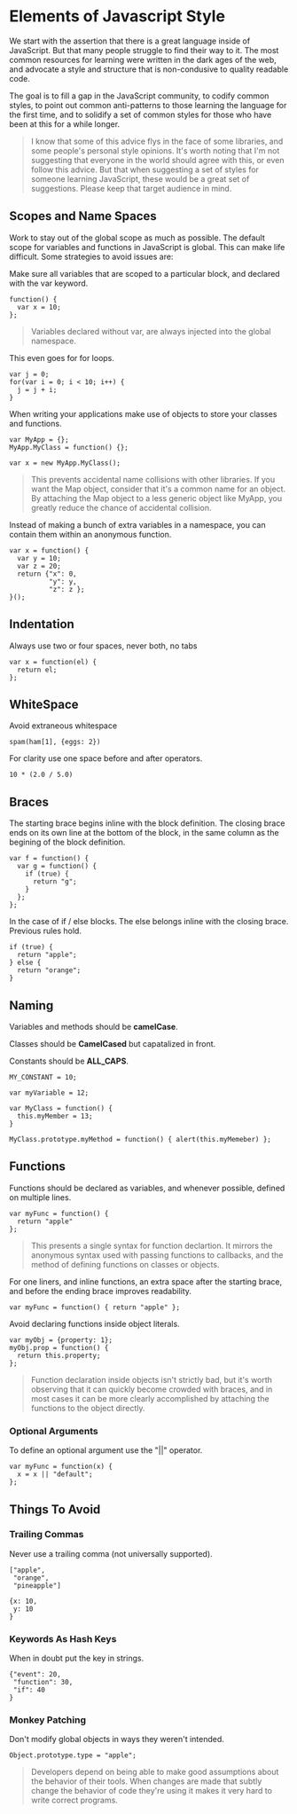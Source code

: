 # Elements of Javascript Style #

We start with the assertion that there is a great language inside of JavaScript. But that many people struggle to find their way to it. The most common resources for learning were written in the dark ages of the web, and advocate a style and structure that is non-condusive to quality readable code.

The goal is to fill a gap in the JavaScript community, to codify common styles, to point out common anti-patterns to those learning the language for the first time, and to solidify a set of common styles for those who have been at this for a while longer.

> I know that some of this advice flys in the face of some libraries, and some people's personal style opinions. It's worth noting that I'm not suggesting that everyone in the world should agree with this, or even follow this advice. But that when suggesting a set of styles for someone learning JavaScript, these would be a great set of suggestions. Please keep that target audience in mind.

## Scopes and Name Spaces ##

Work to stay out of the global scope as much as possible. The default scope for variables and functions in JavaScript is global. This can make life difficult.  Some strategies to avoid issues are:

Make sure all variables that are scoped to a particular block, and declared with the var keyword.

    function() {
      var x = 10;
    };

> Variables declared without var, are always injected into the global namespace.

This even goes for for loops.

    var j = 0;
    for(var i = 0; i < 10; i++) {
      j = j + i;
    }

When writing your applications make use of objects to store your classes and functions.

    var MyApp = {};
    MyApp.MyClass = function() {};
  
    var x = new MyApp.MyClass();

> This prevents accidental name collisions with other libraries. If you want the
> Map object, consider that it's a common name for an object. By attaching the
> Map object to a less generic object like MyApp, you greatly reduce the chance
> of accidental collision.

Instead of making a bunch of extra variables in a namespace, you can contain them within an anonymous function.

    var x = function() {
      var y = 10;
      var z = 20;
      return {"x": 0,
              "y": y,
              "z": z };
    }();

## Indentation ##

Always use two or four spaces, never both, no tabs

    var x = function(el) {
      return el;
    };

## WhiteSpace ##

Avoid extraneous whitespace

    spam(ham[1], {eggs: 2})

For clarity use one space before and after operators.

    10 * (2.0 / 5.0)

## Braces ##

The starting brace begins inline with the block definition. The closing brace
ends on its own line at the bottom of the block, in the same column as the
begining of the block definition.

    var f = function() {
      var g = function() {
        if (true) {
          return "g";
        }
      };
    };

In the case of if / else blocks. The else belongs inline with the closing
brace. Previous rules hold.

    if (true) {
      return "apple";
    } else {
      return "orange";
    }

## Naming ##

Variables and methods should be __camelCase__.

Classes should be __CamelCased__ but capatalized in front.

Constants should be __ALL_CAPS__.

    MY_CONSTANT = 10;

    var myVariable = 12;

    var MyClass = function() {
      this.myMember = 13;
    }

    MyClass.prototype.myMethod = function() { alert(this.myMemeber) };

## Functions ##

Functions should be declared as variables, and whenever possible, defined on multiple lines.

    var myFunc = function() {
      return "apple"
    };

> This presents a single syntax for function declartion. It mirrors the
> anonymous syntax used with passing functions to callbacks, and the
> method of defining functions on classes or objects.

For one liners, and inline functions, an extra space after the starting brace,
and before the ending brace improves readability.

    var myFunc = function() { return "apple" };

Avoid declaring functions inside object literals.

    var myObj = {property: 1};
    myObj.prop = function() {
      return this.property;
    };

> Function declaration inside objects isn't strictly bad, but it's worth
> observing that it can quickly become crowded with braces, and in most
> cases it can be more clearly accomplished by attaching the functions
> to the object directly.

### Optional Arguments ###

To define an optional argument use the "||" operator.

    var myFunc = function(x) {
      x = x || "default";
    };

## Things To Avoid ##

### Trailing Commas ###

Never use a trailing comma (not universally supported).

    ["apple",
     "orange",
     "pineapple"]

    {x: 10,
     y: 10
    }

### Keywords As Hash Keys ###

When in doubt put the key in strings.

    {"event": 20,
     "function": 30,
     "if": 40
    }

### Monkey Patching ###

Don't modify global objects in ways they weren't intended.

    Object.prototype.type = "apple";

> Developers depend on being able to make good assumptions about the behavior of their tools. When changes are made that subtly change the behavior of code they're using  it makes it very hard to write correct programs.

